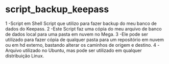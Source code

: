 # script_backup_keepass
1 -Script em Shell Script que utilizo para fazer backup do meu banco de dados do Keepass.
2 -Este Script faz uma cópia do meu arquivo de banco de dados local para uma pasta em nuvem no Mega.
3 -Ele pode ser utilizado para fazer cópia de qualquer pasta para um repositório em nuvem ou em hd externo, bastando alterar os caminhos de origem e destino.
4 -Arquivo utilizado no Ubuntu, mas pode ser utilizado em qualquer distribuição Linux.
